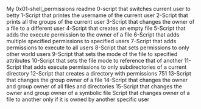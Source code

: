 My 0x01-shell_permissions readme
0-script that switches current user to betty
1-Script that printes the username of the current user
2-Script that prints all the groups of the current user
3-Script that changes the owner of a file to a different user
4-Script that creates an empty file
5-Script that adds the execute permission to the owner of a file
6-Script that adds multiple specified permissions to specified users
7-Script that adds permissions to execute to all users
8-Script that sets permissions to only other world users
9-Script that sets the mode of the file to specified attributes
10-Script that sets the file mode to reference that of another
11-Script that adds execute permissions to only subdirectories of a current directory
12-Script that creates a directory with permissions 751
13-Script that changes the group owner of a file
14-Script that changes the owner and group owner of all files and directories
15-Script that changes the owner and group owner of a symbolic file
Script that changes owner of a file to another only if it is owned by another specific user
